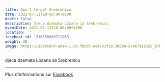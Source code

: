 ```yaml
---
title: Don't forget Srebrenica
date: 2021-07-11T18:00:00+0200
draft: false
description: djeca dzemata Lozana za Srebrenicu
eventDate: 2021-07-11T18:00:00+0200
location: ''
facebook_id: '216159003711963'
weight: 30
image: https://scontent-ams4-1.xx.fbcdn.net/v/t39.30808-6/467911425_8702124949883247_8451066247417132989_n.jpg?_nc_cat=103&ccb=1-7&_nc_sid=9e60e4&_nc_ohc=gzT39PbQzoUQ7kNvwFpTXsL&_nc_oc=AdlBiI-HXYmlj_0ZKpxtN_Gu8etuFTpqe8WPrpEX11sCD4nvuoUjXGNwbKuEAAgw3fs&_nc_zt=23&_nc_ht=scontent-ams4-1.xx&edm=ABTKTjYEAAAA&_nc_gid=7gVylCqO9sCn9P5njHn0lQ&oh=00_AfO9-1Q4ab6JQ81mO3Bbbhtgx98A6gcBrcg5jlx6nJwO-Q&oe=684D8DD9
---
```


djeca dzemata Lozana za Srebrenicu

---

Plus d'informations sur [Facebook](https://facebook.com/events/216159003711963)
